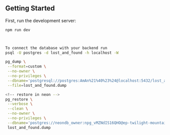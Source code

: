 ## Getting Started

First, run the development server:

```bash
npm run dev



To connect the database with your backend run
psql -U postgres -d lost_and_found -h localhost -W
```

<!-- dumping the local -->

```bash
pg_dump \
 --format=custom \
 --no-owner \
 --no-privileges \
 --dbname='postgresql://postgres:AmAn%21%40%23%24@localhost:5432/lost_and_found' \
 --file=lost_and_found.dump

<!-- restore in neon -->
pg_restore \
 --verbose \
 --clean \
 --no-owner \
 --no-privileges \
 --dbname='postgres://neondb_owner:npg_vMZNdIS16QHO@ep-twilight-mountain-adql070a-pooler.c-2.us-east-1.aws.neon.tech/neondb?sslmode=require' \
 lost_and_found.dump
```
